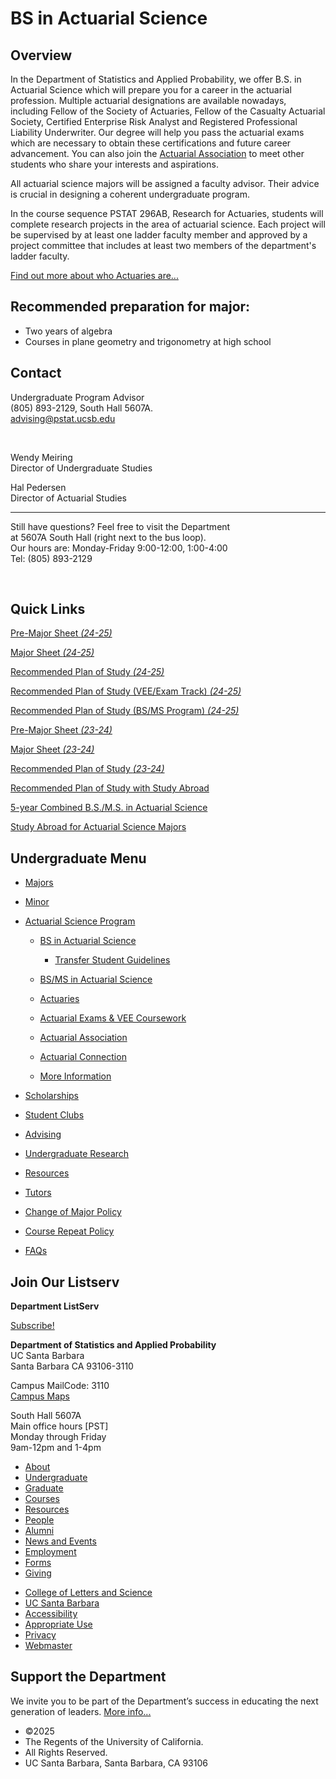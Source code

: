 # BS in Actuarial Science

## Overview

In the Department of Statistics and Applied Probability, we offer B.S. in Actuarial Science which will prepare you for a career in the actuarial profession. Multiple actuarial designations are available nowadays, including Fellow of the Society of Actuaries, Fellow of the Casualty Actuarial Society, Certified Enterprise Risk Analyst and Registered Professional Liability Underwriter. Our degree will help you pass the actuarial exams which are necessary to obtain these certifications and future career advancement. You can also join the [Actuarial Association](http://actuaryclub.pstat.ucsb.edu/) to meet other students who share your interests and aspirations.

All actuarial science majors will be assigned a faculty advisor. Their advice is crucial in designing a coherent undergraduate program.

In the course sequence PSTAT 296AB, Research for Actuaries, students will complete research projects in the area of actuarial science. Each project will be supervised by at least one ladder faculty member and approved by a project committee that includes at least two members of the department's ladder faculty.

[Find out more about who Actuaries are...](/undergrad/actuarial-science/actuaries)

## Recommended preparation for major:

- Two years of algebra
- Courses in plane geometry and trigonometry at high school

## Contact

Undergraduate Program Advisor  
(805) 893-2129, South Hall 5607A.  
[advising@pstat.ucsb.edu](http://pstat-undergradadvisor@ucsb.edu)

 

Wendy Meiring  
Director of Undergraduate Studies

Hal Pedersen  
Director of Actuarial Studies

* * *

Still have questions? Feel free to visit the Department  
at 5607A South Hall (right next to the bus loop).  
Our hours are: Monday-Friday 9:00-12:00, 1:00-4:00  
Tel: (805) 893-2129

 

## Quick Links

[Pre-Major Sheet *(24-25)*](/sites/default/files/sitefiles/PRE-ACTUARIAL%20SCIENCE%2024-25%20MAJOR%20SHEET.pdf)

[Major Sheet *(24-25)*](/sites/default/files/sitefiles/ACTUARIAL%20SCIENCE%2024-25%20MAJOR%20SHEET.pdf)

[Recommended Plan of Study *(24-25)*](/sites/default/files/sitefiles/ACTUARIAL%20SCIENCE%2024-25%20PLAN%20OF%20STUDY%20%28UPDATED%29.pdf)

[Recommended Plan of Study (VEE/Exam Track) *(24-25)*](/sites/default/files/sitefiles/ACTUARIAL%20SCIENCE%20VEE_EXAM%2024-25%20PLAN%20OF%20STUDY%20%28UPDATED%29.pdf)

[Recommended Plan of Study (BS/MS Program) *(24-25)*](/sites/default/files/sitefiles/ACTUARIAL%20SCIENCE%20BSMS%2024-25%20PLAN%20OF%20STUDY_0.pdf)

[Pre-Major Sheet *(23-24)*](/sites/default/files/sitefiles/Pre-Actuarial%20Science.pdf)

[Major Sheet *(23-24)*](/sites/default/files/sitefiles/Actuarial%20Science.pdf)

[Recommended Plan of Study *(23-24)*](/sites/default/files/sitefiles/ACTSCI.pdf)

[Recommended Plan of Study with Study Abroad](/sites/default/files/sitefiles/ACTSC%204%20%26%202.pdf)

[5-year Combined B.S./M.S. in Actuarial Science](/undergrad/actuarial-science/bs-ms)

[Study Abroad for Actuarial Science Majors](https://eap.ucsb.edu/news/feature/304)

## Undergraduate Menu

- [Majors](/undergrad/majors "Undergraduate Majors")
- [Minor](/undergrad/minor "Minor in Statistical Science")
- [Actuarial Science Program](/undergrad/actuarial-science "Actuarial Science Program")
  
  - [BS in Actuarial Science](/undergrad/actuarial-science/bs "BS in Actuarial Science")
    
    - [Transfer Student Guidelines](/undergrad/actuarial-science/bs/transfer "Transfer Student Guidelines")
  - [BS/MS in Actuarial Science](/undergrad/actuarial-science/bs-ms "BS/MS in Actuarial Science")
  - [Actuaries](/undergrad/actuarial-science/actuaries "Actuaries")
  - [Actuarial Exams &amp; VEE Coursework](/undergrad/actuarial-science/exam "Actuarial Exams & VEE Coursework")
  - [Actuarial Association](http://actuaryclub.pstat.ucsb.edu "Actuarial Association")
  - [Actuarial Connection](/undergrad/actuarial-science/connection "Actuarial Connection")
  - [More Information](/undergrad/actuarial-science/info "Actuarial Science Program - More Information")
- [Scholarships](/undergrad/scholarships "Undergraduate Scholarships")
- [Student Clubs](/undergrad/student-clubs "Student Clubs")
- [Advising](/undergrad/advising "Undergraduate Advising")
- [Undergraduate Research](/undergrad/research "Undergraduate Research")
- [Resources](/undergrad/resources "Undergraduate Resources")
- [Tutors](/undergrad/tutors "Tutors")
- [Change of Major Policy](/undergrad/major-change "Change of Major Policy")
- [Course Repeat Policy](/undergrad/course-repeat "Course Repeat Policy")
- [FAQs](/undergrad/faqs "Undergraduate FAQs")

## Join Our Listserv

**Department ListServ**

[Subscribe!](https://groups.google.com/u/1/a/pstat.ucsb.edu/g/pstat-undergrad?hl=en)

**Department of Statistics and Applied Probability**  
UC Santa Barbara  
Santa Barbara CA 93106-3110

Campus MailCode: 3110  
[Campus Maps](http://www.aw.id.ucsb.edu/maps/)

South Hall 5607A  
Main office hours \[PST]  
Monday through Friday  
9am-12pm and 1-4pm

- [About](/about "About")
- [Undergraduate](/undergrad)
- [Graduate](/graduate)
- [Courses](/courses)
- [Resources](/resources "Resources")
- [People](/people)
- [Alumni](/alumni "Undergraduate Alumni")
- [News and Events](/news)
- [Employment](/about/employment "Employment")
- [Forms](/forms "Forms")
- [Giving](/giving "Giving")

<!--THE END-->

- [College of Letters and Science](http://www.college.ucsb.edu "College of Letters and Science")
- [UC Santa Barbara](http://www.ucsb.edu "UC Santa Barbara")
- [Accessibility](/accessibility "Accessibility")
- [Appropriate Use](http://www.policy.ucsb.edu/terms_of_use/ "Appropriate Use")
- [Privacy](http://www.policy.ucsb.edu/privacy-notification/ "Privacy")
- [Webmaster](mailto:help@pstat.ucsb.edu "Webmaster")

## Support the Department

We invite you to be part of the Department’s success in educating the next generation of leaders. [More info...](/giving)

- ©2025
- The Regents of the University of California.
- All Rights Reserved.
- UC Santa Barbara, Santa Barbara, CA 93106